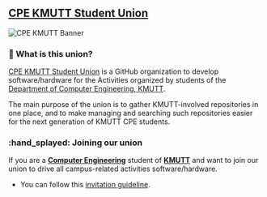 ## [CPE KMUTT Student Union](https://github.com/cpe-kmutt-student)

![CPE KMUTT Banner](https://user-images.githubusercontent.com/17198802/151751789-1daf7a91-e19f-4618-a678-dc83ff6150b7.png)

### :thinking: What is this union?

[CPE KMUTT Student Union](https://github.com/cpe-kmutt-student) is a GitHub organization to develop software/hardware for the Activities organized by students of the [Department of Computer Engineering, KMUTT](https://cpe.kmutt.ac.th/).

The main purpose of the union is to gather KMUTT-involved repositories in one place, and to make managing and searching such repositories easier for the next generation of KMUTT CPE students.

### :hand_splayed: Joining our union

If you are a **[Computer Engineering](https://cpe.kmutt.ac.th/)** student of [**KMUTT**](https://kmutt.ac.th/) and want to join our union to drive all campus-related activities software/hardware.
  - You can follow this [invitation guideline](https://github.com/cpe-kmutt-student/invitation#readme).
  